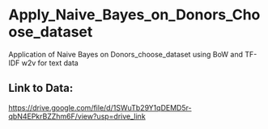 # Apply_Naive_Bayes_on_Donors_Choose_dataset
Application of Naive Bayes on Donors_choose_dataset using BoW and TF-IDF w2v for text data


## Link to Data:
https://drive.google.com/file/d/1SWuTb29Y1qDEMD5r-qbN4EPkrBZZhm6F/view?usp=drive_link
